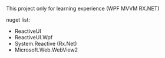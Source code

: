 This project only for learning experience (WPF MVVM RX.NET)

nuget list:
- ReactiveUI
- ReactiveUI.Wpf
- System.Reactive (Rx.Net)
- Microsoft.Web.WebView2
